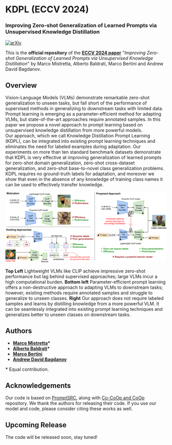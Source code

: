 # KDPL (ECCV 2024)

### Improving Zero-shot Generalization of Learned Prompts via Unsupervised Knowledge Distillation

[![arXiv](https://img.shields.io/badge/arXiv-Paper-<COLOR>.svg)](https://arxiv.org/abs/2407.03056)

This is the **official repository** of the [**ECCV 2024 paper**](https://arxiv.org/abs/2407.03056) "*Improving Zero-shot Generalization of Learned Prompts via Unsupervised Knowledge Distillation*" by Marco Mistretta, Alberto Baldrati, Marco Bertini and Andrew David Bagdanov.

## Overview
Vision-Language Models (VLMs) demonstrate remarkable zero-shot generalization to unseen tasks, but fall short of the performance of supervised methods in generalizing to downstream tasks with limited data. Prompt learning is emerging as a parameter-efficient method for adapting VLMs, but state-of-the-art approaches require annotated samples. In this paper we propose a novel approach to prompt learning based on unsupervised knowledge distillation from more powerful models.  
Our approach, which we call Knowledge Distillation Prompt Learning (KDPL), can be integrated into existing prompt learning techniques and eliminates the need for labeled examples during adaptation. Our experiments on more than ten standard benchmark datasets demonstrate that KDPL is very effective at improving generalization of learned prompts for zero-shot domain generalization, zero-shot cross-dataset generalization, and zero-shot base-to-novel class generalization problems. KDPL requires no ground-truth labels for adaptation, and moreover we show that even in the absence of any knowledge of training class names it can be used to effectively transfer knowledge. 

![assets/teaser.png](assets/teaser.png "Teaser of the method")

**Top Left** Lightweight VLMs like CLIP achieve impressive zero-shot performance but lag behind supervised approaches; large VLMs incur a high computational burden. **Bottom left** Parameter-efficient prompt learning offers a non-destructive approach to adapting VLMs to downstream tasks; however, existing methods require annotated samples and struggle to generalize to unseen classes. **Right** Our approach does not require labeled samples and learns by distilling knowledge from a more powerful VLM. It can be seamlessly integrated into existing prompt learning techniques and generalizes better to unseen classes on downstream tasks.

## Authors
* [**Marco Mistretta**](https://scholar.google.com/citations?hl=it&user=KMIb4eAAAAAJ)**\***
* [**Alberto Baldrati**](https://scholar.google.com/citations?hl=en&user=I1jaZecAAAAJ)**\***
* [**Marco Bertini**](https://scholar.google.it/citations?user=SBm9ZpYAAAAJ&hl=it)
* [**Andrew David Bagdanov**](https://scholar.google.com/citations?user=_Fk4YUcAAAAJ&hl=en)

**\*** Equal contribution.

## Acknowledgements

Our code is based on [PromptSRC](https://github.com/muzairkhattak/PromptSRC), along with [Co-CoOp and CoOp](https://github.com/KaiyangZhou/CoOp) repository. We thank the authors for releasing their code. If you use our model and code, please consider citing these works as well.

## Upcoming Release
The code will be released soon, stay tuned!
